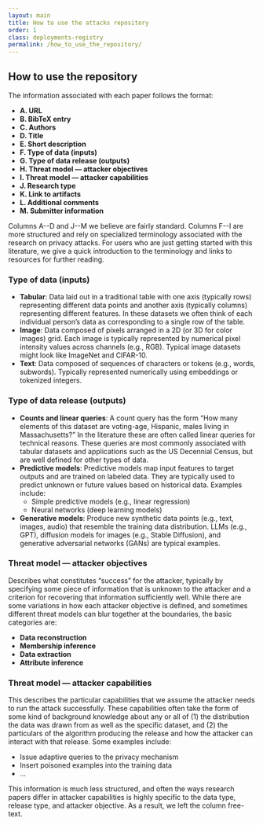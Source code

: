 ```yaml
---
layout: main
title: How to use the attacks repository
order: 1
class: deployments-registry
permalink: /how_to_use_the_repository/
---
```


## How to use the repository

The information associated with each paper follows the format:

- **A. URL**
- **B. BibTeX entry**
- **C. Authors**
- **D. Title**
- **E. Short description**
- **F. Type of data (inputs)**
- **G. Type of data release (outputs)**
- **H. Threat model — attacker objectives**
- **I. Threat model — attacker capabilities**
- **J. Research type**
- **K. Link to artifacts**
- **L. Additional comments**
- **M. Submitter information**

Columns A--D and J--M we believe are fairly standard. Columns F--I are more structured and rely on specialized terminology associated with the research on privacy attacks. For users who are just getting started with this literature, we give a quick introduction to the terminology and links to resources for further reading.

### Type of data (inputs)

- **Tabular**: Data laid out in a traditional table with one axis (typically rows) representing different data points and another axis (typically columns) representing different features. In these datasets we often think of each individual person’s data as corresponding to a single row of the table.
- **Image**: Data composed of pixels arranged in a 2D (or 3D for color images) grid. Each image is typically represented by numerical pixel intensity values across channels (e.g., RGB). Typical image datasets might look like ImageNet and CIFAR-10.
- **Text**: Data composed of sequences of characters or tokens (e.g., words, subwords). Typically represented numerically using embeddings or tokenized integers.

### Type of data release (outputs)

- **Counts and linear queries**: A count query has the form “How many elements of this dataset are voting-age, Hispanic, males living in Massachusetts?” In the literature these are often called linear queries for technical reasons. These queries are most commonly associated with tabular datasets and applications such as the US Decennial Census, but are well defined for other types of data.
- **Predictive models**: Predictive models map input features to target outputs and are trained on labeled data. They are typically used to predict unknown or future values based on historical data. Examples include:
  - Simple predictive models (e.g., linear regression)
  - Neural networks (deep learning models)
- **Generative models**: Produce new synthetic data points (e.g., text, images, audio) that resemble the training data distribution. LLMs (e.g., GPT), diffusion models for images (e.g., Stable Diffusion), and generative adversarial networks (GANs) are typical examples.

### Threat model — attacker objectives

Describes what constitutes “success” for the attacker, typically by specifying some piece of information that is unknown to the attacker and a criterion for recovering that information sufficiently well. While there are some variations in how each attacker objective is defined, and sometimes different threat models can blur together at the boundaries, the basic categories are:

- **Data reconstruction**
- **Membership inference**
- **Data extraction**
- **Attribute inference**

### Threat model — attacker capabilities

This describes the particular capabilities that we assume the attacker needs to run the attack successfully. These capabilities often take the form of some kind of background knowledge about any or all of (1) the distribution the data was drawn from as well as the specific dataset, and (2) the particulars of the algorithm producing the release and how the attacker can interact with that release. Some examples include:

- Issue adaptive queries to the privacy mechanism
- Insert poisoned examples into the training data
- …

This information is much less structured, and often the ways research papers differ in attacker capabilities is highly specific to the data type, release type, and attacker objective. As a result, we left the column free-text.   

